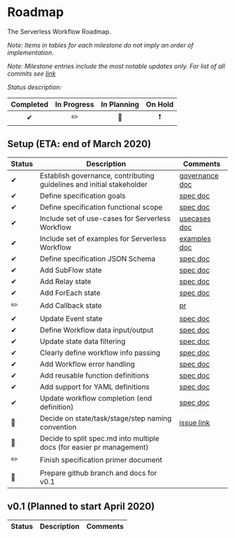 # Roadmap

The Serverless Workflow Roadmap.

_Note: Items in tables for each milestone do not imply an order of implementation._

_Note: Milestone entries include the most notable updates only. For list of all commits see [link](https://github.com/cncf/wg-serverless/commits/master)_

_Status description:_

| Completed | In Progress | In Planning | On Hold |
| --- | --- |  --- | --- |
|  <center>✔</center> | <center>✏️</center> | <center>🚩</center> | <center>❗️</center>

## Setup (ETA: end of March 2020)

| Status | Description | Comments |
| --- | --- |  --- |
|  ✔ | Establish governance, contributing guidelines and initial stakeholder | [governance doc](governance/readme.md)  |
|  ✔ | Define specification goals | [spec doc](spec.md) |
|  ✔ | Define specification functional scope | [spec doc](spec.md) |
|  ✔ | Include set of use-cases for Serverless Workflow | [usecases doc](usecases.md) |
|  ✔ | Include set of examples for Serverless Workflow | [examples doc](examples.md) |
|  ✔ | Define specification JSON Schema | [spec doc](spec.md) |
|  ✔ | Add SubFlow state | [spec doc](spec.md) |
|  ✔ | Add Relay state | [spec doc](spec.md) |
|  ✔ | Add ForEach state | [spec doc](spec.md) |
|  ✏️ | Add Callback state | [pr](https://github.com/cncf/wg-serverless/pull/174) |
|  ✔ | Update Event state| [spec doc](spec.md) |
|  ✔ | Define Workflow data input/output | [spec doc](spec.md) |
|  ✔ | Update state data filtering | [spec doc](spec.md) |
|  ✔ | Clearly define workflow info passing | [spec doc](spec.md) |
|  ✔ | Add Workflow error handling | [spec doc](spec.md) |
|  ✔ | Add reusable function definitions | [spec doc](spec.md) |
|  ✔ | Add support for YAML definitions | [spec doc](spec.md) |
|  ✔ | Update workflow completion (end definition) | [spec doc](spec.md) |
|  🚩 | Decide on state/task/stage/step naming convention | [issue link](https://github.com/cncf/wg-serverless/issues/127) |
|  🚩 | Decide to split spec.md into multiple docs (for easier pr management) | |
|  ✏️ | Finish specification primer document | |
|  🚩 | Prepare github branch and docs for v0.1 | |

## v0.1 (Planned to start April 2020)

| Status | Description | Comments |
| --- | --- |  --- |
